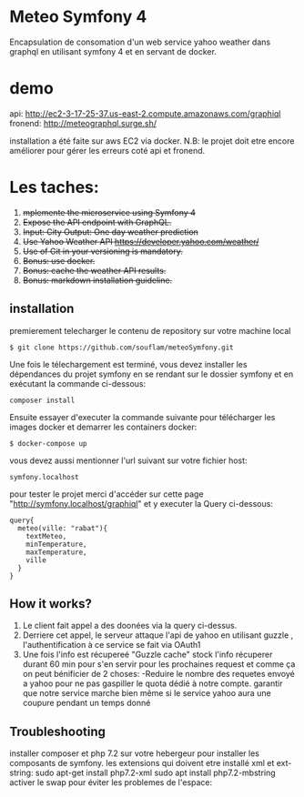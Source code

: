 # Meteo Symfony 4
Encapsulation de consomation d'un web service yahoo weather dans graphql en utilisant symfony 4 et en servant de docker.
# demo
api: http://ec2-3-17-25-37.us-east-2.compute.amazonaws.com/graphiql
fronend: http://meteographql.surge.sh/

installation a été faite sur aws EC2 via docker.
N.B: le projet doit etre encore améliorer pour gérer les erreurs coté api et fronend.
# Les taches:
1. ~~mplemente the microservice using Symfony 4~~
2. ~~Expose the API endpoint with GraphQL.~~
3. ~~Input: City Output: One day weather prediction~~
4. ~~Use Yahoo Weather API https://developer.yahoo.com/weather/~~
5. ~~Use of Git in your versioning is mandatory.~~
6. ~~Bonus: use docker.~~
7. ~~Bonus: cache the weather API results.~~
8. ~~Bonus: markdown installation guideline.~~
## installation
premierement telecharger le contenu de repository sur votre machine local

`$ git clone https://github.com/souflam/meteoSymfony.git`

Une fois le télechargement est terminé, vous devez installer les dépendances du projet symfony en se rendant sur le dossier symfony et en exécutant la commande ci-dessous:

`composer install`

Ensuite essayer d'executer la commande suivante pour télécharger les images docker et demarrer les containers docker:

`$ docker-compose up`

vous devez aussi mentionner l'url suivant sur votre fichier host:

`symfony.localhost`

pour tester le projet merci d'accéder sur cette page "http://symfony.localhost/graphiql" et y executer la Query ci-dessous:

    query{
      meteo(ville: "rabat"){
        textMeteo,
        minTemperature,
        maxTemperature,
        ville
      }
    }
## How it works?
1. Le client fait appel a des doonées via la query ci-dessus.
2. Derriere cet appel, le serveur attaque l'api de yahoo en utilisant guzzle , l'authentification à ce service se fait via OAuth1
3. Une fois l'info est récupereé "Guzzle cache" stock l'info récuperer durant 60 min pour s'en servir pour les prochaines request et comme ça on peut bénificier de 2 choses:
	-Reduire le nombre des requetes envoyé a yahoo pour ne pas gaspiller le quota dédié à notre compte.
	garantir que notre service marche bien même si le service yahoo aura une coupure pendant un temps donné

## Troubleshooting
installer composer et php 7.2 sur votre hebergeur pour installer les composants de symfony.
les extensions qui doivent etre installé xml et ext-string:
sudo apt-get install php7.2-xml
sudo apt install php7.2-mbstring
activer le swap pour éviter les problemes de l'espace:



